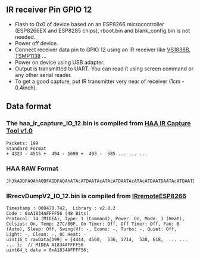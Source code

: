 ## IR receiver Pin  GPIO 12
   

* Flash to 0x0 of device based on an ESP8266 microcontroller (ESP8266EX and ESP8285 chips), rboot.bin and blank_config.bin is not needed.
* Power off device.
* Connect receiver data pin to GPIO 12 using an IR receiver like <a href="https://www.cytron.io/p-ir-receiver-diode-vs1838b-38khz">VS1838B</a>, <a href="https://www.vishay.com/en/product/82484/">TSMP1138</a> ...
* Power on device using USB adapter.
* Output is transmitted to UART. You can read it using screen command or any other serial reader.
* To get a good capture, put IR transmitter very near of receiver (1cm - 0.4inch).


## Data format

### The haa_ir_capture_IO_12.bin is compiled from <a href="https://github.com/RavenSystem/esp-homekit-devices/releases/tag/HAAIR_1.0.0">HAA IR Capture Tool v1.0</a></h3>


```
Packets: 199
Standard Format
+ 4323 - 4515 +  494 - 1690 +  493 -  585 ... ... ...
```

### HAA RAW Format

```
JhJkAODFAOAhAODFAODFAOAhATAcATDAATAcATAcATDAATAcATAcATDAATDAATAcATDAATDAATDAATDAATDAATDAATDAATDAATDAATAcATAcATAcATAcATAcATAcATAcATAcATDAATAcATAcATDAATDAATDAATAcATAiANAcATDAATDAATAcATAcATAcATDAATDAATL1JoJ#ATDAASAdASDAATDAATAcATAcASDAATAcATAcASDAATAcASAdASDBASDBASAdASDBASDAASDBASDBASDBASDBASDBASDBASDBASAdASAdASAdASAdASAdASAdASAdASAdASDBARAdASAdASDBARDCARDBARAeARAeARAeARDCARDCARAeARAeARAeARDCARDCAR
```


### IRrecvDumpV2_IO_12.bin is compiled from <a href="https://github.com/crankyoldgit/IRremoteESP8266">IRremoteESP8266</a>

```
Timestamp : 000470.742,  Library : v2.8.2
Code : 0xA1834AFFFF56 (48 Bits)
Protocol: 34 (MIDEA), Type: 1 (Command), Power: On, Mode: 3 (Heat), Celsius: On, Temp: 27C/80F, On Timer: Off, Off Timer: Off, Fan: 0 (Auto), Sleep: Off, Swing(V): -, Econo: -, Turbo: -, Quiet: Off, Light: -, Clean: -, 8C Heat: -
uint16_t rawData[199] = {4444, 4560,  536, 1714,  538, 618,  ... ... ... };  // MIDEA A1834AFFFF56
uint64_t data = 0xA1834AFFFF56;
```
